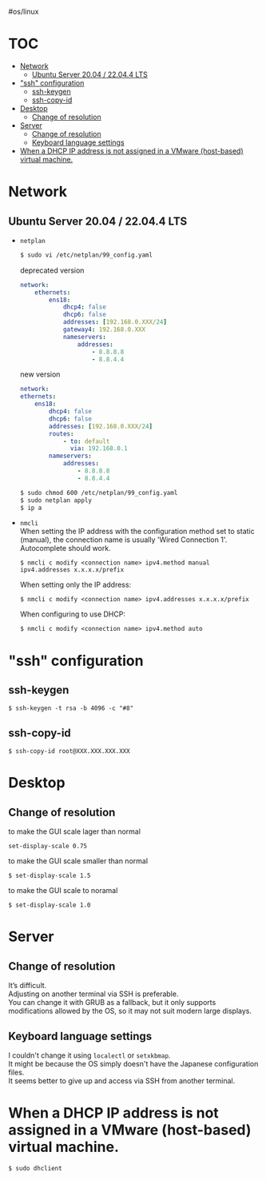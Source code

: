 #os/linux

# TOC <!-- omit in toc -->
- [Network](#network)
  - [Ubuntu Server 20.04 / 22.04.4 LTS](#ubuntu-server-2004--22044-lts)
- ["ssh" configuration](#ssh-configuration)
  - [ssh-keygen](#ssh-keygen)
  - [ssh-copy-id](#ssh-copy-id)
- [Desktop](#desktop)
  - [Change of resolution](#change-of-resolution)
- [Server](#server)
  - [Change of resolution](#change-of-resolution-1)
  - [Keyboard language settings](#keyboard-language-settings)
- [When a DHCP IP address is not assigned in a VMware (host-based) virtual machine.](#when-a-dhcp-ip-address-is-not-assigned-in-a-vmware-host-based-virtual-machine)

# Network
## Ubuntu Server 20.04 / 22.04.4 LTS
- `netplan`
    ```zsh
    $ sudo vi /etc/netplan/99_config.yaml
    ```
    deprecated version
    ```yaml
    network:
        ethernets:
            ens18:
                dhcp4: false
                dhcp6: false
                addresses: [192.168.0.XXX/24]
                gateway4: 192.168.0.XXX
                nameservers:
                    addresses:
                        - 8.8.8.8
                        - 8.8.4.4
    ```
    new version
    ```yaml
    network:
    ethernets:
        ens18:
            dhcp4: false
            dhcp6: false
            addresses: [192.168.0.XXX/24]
            routes:
                - to: default
                  via: 192.168.0.1
            nameservers:
                addresses:
                    - 8.8.8.8
                    - 8.8.4.4
    ```
    ```zsh
    $ sudo chmod 600 /etc/netplan/99_config.yaml
    $ sudo netplan apply
    $ ip a
    ```
- `nmcli`  
    When setting the IP address with the configuration method set to static (manual),
    the connection name is usually 'Wired Connection 1'.  
    Autocomplete should work.
    ```
    $ nmcli c modify <connection name> ipv4.method manual ipv4.addresses x.x.x.x/prefix
    ```
    When setting only the IP address:  
    ```
    $ nmcli c modify <connection name> ipv4.addresses x.x.x.x/prefix
    ```
    When configuring to use DHCP:  
    ```
    $ nmcli c modify <connection name> ipv4.method auto
    ```

# "ssh" configuration
## ssh-keygen
```
$ ssh-keygen -t rsa -b 4096 -c "#8"
```

## ssh-copy-id
```
$ ssh-copy-id root@XXX.XXX.XXX.XXX
```

# Desktop
## Change of resolution
to make the GUI scale lager than normal
```
set-display-scale 0.75
```
to make the GUI scale smaller than normal
```
$ set-display-scale 1.5
```
to make the GUI scale to noramal
```
$ set-display-scale 1.0
```

# Server
## Change of resolution
It’s difficult.  
Adjusting on another terminal via SSH is preferable.  
You can change it with GRUB as a fallback, but it only supports modifications allowed by the OS, so it may not suit modern large displays.  

## Keyboard language settings
I couldn't change it using `localectl` or `setxkbmap`.  
It might be because the OS simply doesn't have the Japanese configuration files.  
It seems better to give up and access via SSH from another terminal.

# When a DHCP IP address is not assigned in a VMware (host-based) virtual machine.
```
$ sudo dhclient
```